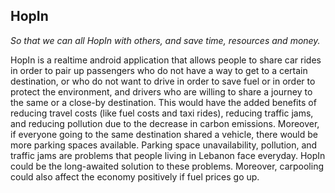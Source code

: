 HopIn
-----
*So that we can all HopIn with others, and save time, resources and money.*

HopIn is a realtime android application that allows people to share car rides in order to pair up passengers who do not have a way to get to a certain destination, or who do not want to drive in order to save fuel or in order to protect the environment, and drivers who are willing to share a journey to the same or a close-by destination. This would have the added benefits of reducing travel costs (like fuel costs and taxi rides), reducing traffic jams, and reducing pollution due to the decrease in carbon emissions. Moreover, if everyone going to the same destination shared a vehicle, there would be more parking spaces available.
Parking space unavailability, pollution, and traffic jams are problems that people living in Lebanon face everyday. HopIn could be the long-awaited solution to these problems. Moreover, carpooling could also affect the economy positively if fuel prices go up.
